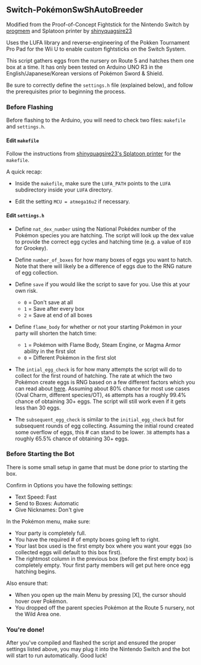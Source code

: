 ## Switch-PokémonSwShAutoBreeder

Modified from the Proof-of-Concept Fightstick for the Nintendo Switch by [progmem](https://github.com/progmem/Switch-Fightstick) and Splatoon printer by [shinyquagsire23](https://github.com/shinyquagsire23/Switch-Fightstick)

Uses the LUFA library and reverse-engineering of the Pokken Tournament Pro Pad for the Wii U to enable custom fightsticks on the Switch System.

This script gathers eggs from the nursery on Route 5 and hatches them one box at a time. It has only been tested on Arduino UNO R3 in the English/Japanese/Korean versions of Pokémon Sword & Shield.

Be sure to correctly define the `settings.h` file (explained below), and follow the prerequisites prior to beginning the process.
 
### Before Flashing

Before flashing to the Arduino, you will need to check two files: `makefile` and `settings.h`. 

#### Edit `makefile`
Follow the instructions from [shinyquagsire23's Splatoon printer](https://github.com/shinyquagsire23/Switch-Fightstick) for the `makefile`. 

A quick recap: 

- Inside the `makefile`, make sure the `LUFA_PATH` points to the `LUFA` subdirectory inside your `LUFA` directory. 

- Edit the setting `MCU = atmega16u2` if necessary.

#### Edit `settings.h` 

- Define `nat_dex_number` using the National Pokédex number of the Pokémon species you are hatching. The script will look up the dex value to provide the correct egg cycles and hatching time (e.g. a value of `810` for Grookey).

- Define `number_of_boxes` for how many boxes of eggs you want to hatch. Note that there will likely be a difference of eggs due to the RNG nature of egg collection. 

- Define `save` if you would like the script to save for you. Use this at your own risk.
	- `0` = Don't save at all
	- `1` = Save after every box
	- `2` = Save at end of all boxes

- Define `flame_body` for whether or not your starting Pokémon in your party will shorten the hatch time:
	- `1` = Pokémon with Flame Body, Steam Engine, or Magma Armor ability in the first slot
	- `0` = Different Pokémon in the first slot

- The `intial_egg_check` is for how many attempts the script will do to collect for the first round of hatching. The rate at which the two Pokémon create eggs is RNG based on a few different factors which you can read about [here](https://bulbapedia.bulbagarden.net/wiki/Oval_Charm). Assuming about 80% chance for most use cases (Oval Charm, different species/OT), `46` attempts has a roughly 99.4% chance of obtaining 30+ eggs. The script will still work even if it gets less than 30 eggs.

- The `subsequent_egg_check` is similar to the `initial_egg_check` but for subsequent rounds of egg collecting. Assuming the initial round created some overflow of eggs, this # can stand to be lower. `38` attempts has a roughly 65.5% chance of obtaining 30+ eggs.

### Before Starting the Bot

There is some small setup in game that must be done prior to starting the box.

Confirm in Options you have the following settings:

- Text Speed: Fast
- Send to Boxes: Automatic
- Give Nicknames: Don't give

In the Pokémon menu, make sure:

- Your party is completely full.
- You have the required # of empty boxes going left to right.
- Your last box used is the first empty box where you want your eggs (so collected eggs will default to this box first).
- The rightmost column in the previous box (before the first empty box) is completely empty. Your first party members will get put here once egg hatching begins.

Also ensure that: 

- When you open up the main Menu by pressing [X], the cursor should hover over Pokémon.
- You dropped off the parent species Pokémon at the Route 5 nursery, not the Wild Area one.


### You're done!

After you've compiled and flashed the script and ensured the proper settings listed above, you may plug it into the Nintendo Switch and the bot will start to run automatically. Good luck!